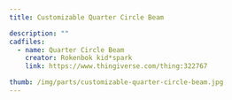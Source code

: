 ```yaml
---
title: Customizable Quarter Circle Beam

description: ""
cadfiles:
  - name: Quarter Circle Beam
    creator: Rokenbok kid*spark
    link: https://www.thingiverse.com/thing:322767

thumb: /img/parts/customizable-quarter-circle-beam.jpg
---
```

